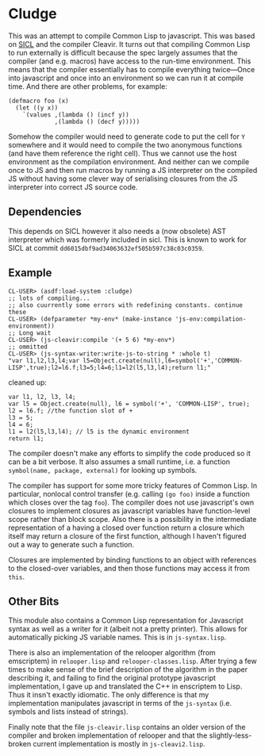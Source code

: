 # Cludge

This was an attempt to compile Common Lisp to javascript. This was
based on [SICL](https://github.com/robert-strandh/SICL) and the
compiler Cleavir. It turns out that compiling Common Lisp to run
externally is difficult because the spec largely assumes that the
compiler (and e.g. macros) have access to the run-time environment.
This means that the compiler essentially has to compile everything
twice—Once into javascript and once into an environment so we can run
it at compile time. And there are other problems, for example:

    (defmacro foo (x)
      (let ((y x))
        `(values ,(lambda () (incf y))
                 ,(lambda () (decf y)))))

Somehow the compiler would need to generate code to put the cell for
`Y` somewhere and it would need to compile the two anonymous functions
(and have them reference the right cell). Thus we cannot use the host
environment as the compilation environment. And neither can we compile
once to JS and then run macros by running a JS interpreter on the
compiled JS without having some clever way of serialising closures
from the JS interpreter into correct JS source code.

## Dependencies

This depends on SICL however it also needs a (now obsolete) AST
interpreter which was formerly included in sicl. This is known to work
for SICL at commit `dd6015dbf9ad34063632ef505b597c38c03c0359`.

## Example

    CL-USER> (asdf:load-system :cludge)
    ;; lots of compiling...
    ;; also cuurrently some errors with redefining constants. continue these
    CL-USER> (defparameter *my-env* (make-instance 'js-env:compilation-environment))
    ;; Long wait
    CL-USER> (js-cleavir:compile '(+ 5 6) *my-env*)
    ;; ommitted
    CL-USER> (js-syntax-writer:write-js-to-string * :whole t)
    "var l1,l2,l3,l4;var l5=Object.create(null),l6=symbol('+','COMMON-LISP',true);l2=l6.f;l3=5;l4=6;l1=l2(l5,l3,l4);return l1;"

cleaned up:

    var l1, l2, l3, l4;
    var l5 = Object.create(null), l6 = symbol('+', 'COMMON-LISP', true);
    l2 = l6.f; //the function slot of +
    l3 = 5;
    l4 = 6;
    l1 = l2(l5,l3,l4); // l5 is the dynamic environment
    return l1;

The compiler doesn't make any efforts to simplify the code produced so
it can be a bit verbose. It also assumes a small runtime, i.e. a
function `symbol(name, package, external)` for looking up symbols.

The compiler has support for some more tricky features of Common Lisp.
In particular, nonlocal control transfer (e.g. calling `(go foo)`
inside a function which closes over the tag `foo`). The compiler does
not use javascript's own closures to implement closures as javascript
variables have function-level scope rather than block scope. Also
there is a possibility in the intermediate representation of a having
a closed over function return a closure which itself may return a
closure of the first function, although I haven't figured out a way to
generate such a function.

Closures are implemented by binding functions to an object with
references to the closed-over variables, and then those functions may
access it from `this`.

## Other Bits

This module also contains a Common Lisp representation for Javascript
syntax as well as a writer for it (albeit not a pretty printer). This
allows for automatically picking JS variable names. This is in
`js-syntax.lisp`.

There is also an implementation of the relooper algorithm (from
emscriptem) in `relooper.lisp` and `relooper-classes.lisp`. After
trying a few times to make sense of the brief description of the
algorithm in the paper describing it, and failing to find the original
prototype javascript implementation, I gave up and translated the C++
in enscriptem to Lisp. Thus it insn't exactly idiomatic. The only
difference is that my implementation manipulates javascript in terms
of the `js-syntax` (i.e. symbols and lists instead of strings).

Finally note that the file `js-cleavir.lisp` contains an older version
of the compiler and broken implementation of relooper and that the
slightly-less-broken current implementation is mostly in
`js-cleavi2.lisp`.
